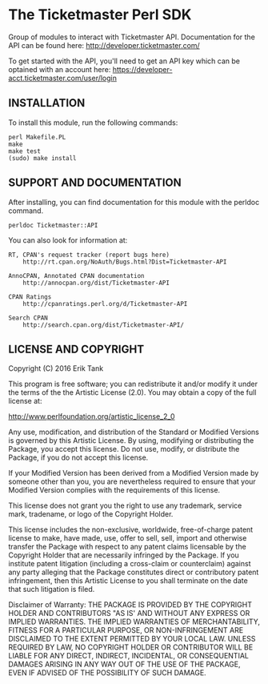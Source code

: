 # The Ticketmaster Perl SDK

Group of modules to interact with Ticketmaster API. Documentation for the API can be found here: http://developer.ticketmaster.com/

To get started with the API, you'll need to get an API key which can be optained with an account here: https://developer-acct.ticketmaster.com/user/login

## INSTALLATION

To install this module, run the following commands:

	perl Makefile.PL
	make
	make test
	(sudo) make install

## SUPPORT AND DOCUMENTATION

After installing, you can find documentation for this module with the
perldoc command.

    perldoc Ticketmaster::API

You can also look for information at:

    RT, CPAN's request tracker (report bugs here)
        http://rt.cpan.org/NoAuth/Bugs.html?Dist=Ticketmaster-API

    AnnoCPAN, Annotated CPAN documentation
        http://annocpan.org/dist/Ticketmaster-API

    CPAN Ratings
        http://cpanratings.perl.org/d/Ticketmaster-API

    Search CPAN
        http://search.cpan.org/dist/Ticketmaster-API/


## LICENSE AND COPYRIGHT

Copyright (C) 2016 Erik Tank

This program is free software; you can redistribute it and/or modify it
under the terms of the the Artistic License (2.0). You may obtain a
copy of the full license at:

<http://www.perlfoundation.org/artistic_license_2_0>

Any use, modification, and distribution of the Standard or Modified
Versions is governed by this Artistic License. By using, modifying or
distributing the Package, you accept this license. Do not use, modify,
or distribute the Package, if you do not accept this license.

If your Modified Version has been derived from a Modified Version made
by someone other than you, you are nevertheless required to ensure that
your Modified Version complies with the requirements of this license.

This license does not grant you the right to use any trademark, service
mark, tradename, or logo of the Copyright Holder.

This license includes the non-exclusive, worldwide, free-of-charge
patent license to make, have made, use, offer to sell, sell, import and
otherwise transfer the Package with respect to any patent claims
licensable by the Copyright Holder that are necessarily infringed by the
Package. If you institute patent litigation (including a cross-claim or
counterclaim) against any party alleging that the Package constitutes
direct or contributory patent infringement, then this Artistic License
to you shall terminate on the date that such litigation is filed.

Disclaimer of Warranty: THE PACKAGE IS PROVIDED BY THE COPYRIGHT HOLDER
AND CONTRIBUTORS "AS IS' AND WITHOUT ANY EXPRESS OR IMPLIED WARRANTIES.
THE IMPLIED WARRANTIES OF MERCHANTABILITY, FITNESS FOR A PARTICULAR
PURPOSE, OR NON-INFRINGEMENT ARE DISCLAIMED TO THE EXTENT PERMITTED BY
YOUR LOCAL LAW. UNLESS REQUIRED BY LAW, NO COPYRIGHT HOLDER OR
CONTRIBUTOR WILL BE LIABLE FOR ANY DIRECT, INDIRECT, INCIDENTAL, OR
CONSEQUENTIAL DAMAGES ARISING IN ANY WAY OUT OF THE USE OF THE PACKAGE,
EVEN IF ADVISED OF THE POSSIBILITY OF SUCH DAMAGE.

